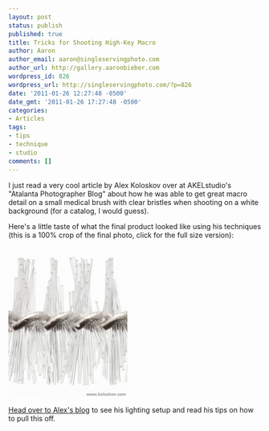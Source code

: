 ```yaml
---
layout: post
status: publish
published: true
title: Tricks for Shooting High-Key Macro
author: Aaron
author_email: aaron@singleservingphoto.com
author_url: http://gallery.aaronbieber.com
wordpress_id: 826
wordpress_url: http://singleservingphoto.com/?p=826
date: '2011-01-26 12:27:48 -0500'
date_gmt: '2011-01-26 17:27:48 -0500'
categories:
- Articles
tags:
- tips
- technique
- studio
comments: []
---
```

I just read a very cool article by Alex Koloskov over at AKELstudio's
"Atalanta Photographer Blog" about how he was able to get great macro
detail on a small medical brush with clear bristles when shooting on a
white background (for a catalog, I would guess).

Here's a little taste of what the final product looked like using his
techniques (this is a 100% crop of the final photo, click for the full
size version):

[![](/wp-content/uploads/2011/01/100-percent-crop-medical-brush-product-photography-example-237x300.jpg "100-percent-crop-medical-brush-product-photography-example")](/wp-content/uploads/2011/01/100-percent-crop-medical-brush-product-photography-example.jpg)

[Head over to Alex's
blog](http://www.akelstudio.com/blog/shooting-macro-on-a-white-background-simple-yet-very-useful-tricks/)
to see his lighting setup and read his tips on how to pull this off.
